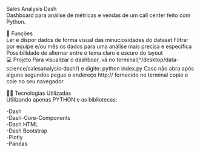 Sales Analysis Dash<br>
Dashboard para análise de métricas e vendas de um call center feito com Python.<br>

🔧 Funções<br>
Ler e dispor dados de forma visual das minuciosidades do dataset
Filtrar por equipe e/ou mês os dados para uma análise mais precisa e específica
Possibilidade de alternar entre o tema claro e escuro do layout<br>
💻 Projeto
Para visualizar o dashboar, vá no terminal(^/desktop/data-science/salesanalysis-dash/) e digite: python index.py
Caso não abra após alguns segundos pegue o endereço http:// fornecido no terminal copie e cole no seu navegador.<br>

👨‍💻 Tecnologias Utilizadas<br>
Utilizando apenas PYTHON e as bibliotecas:<br>

-Dash<br>
-Dash-Core-Components<br>
-Dash HTML<br>
-Dash Bootstrap<br>
-Plotly<br>
-Pandas<br>